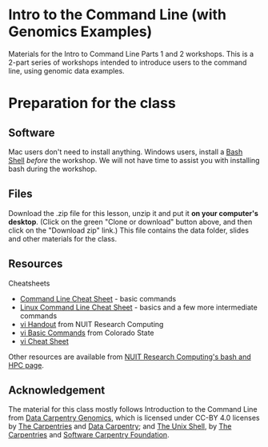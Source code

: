 # Intro to the Command Line (with Genomics Examples)
Materials for the Intro to Command Line Parts 1 and 2 workshops. This is a 2-part series of workshops intended to introduce users to the command line, using genomic data examples.

# Preparation for the class
## Software
Mac users don't need to install anything. Windows users, install a [Bash Shell](https://workshops.rcs.northwestern.edu/install/bash/) *before* the workshop. We will not have time to assist you with installing bash during the workshop.

## Files
Download the .zip file for this lesson, unzip it and put it **on your computer's desktop**. (Click on the green "Clone or download" button above, and then click on the "Download zip" link.) This file contains the data folder, slides and other materials for the class.

## Resources
Cheatsheets
* [Command Line Cheat Sheet](https://www.git-tower.com/blog/command-line-cheat-sheet/) - basic commands
* [Linux Command Line Cheat Sheet](https://www.cheatography.com/davechild/cheat-sheets/linux-command-line/pdf/) - basics and a few more intermediate commands
* [vi Handout](https://nuitrcs.github.io/commandlineworkshop/vibasics.pdf) from NUIT Research Computing
* [vi Basic Commands](https://www.cs.colostate.edu/helpdocs/vi.html) from Colorado State
* [vi Cheat Sheet](https://downloads.gosquared.com/help_sheets/10/VI%20Help%20Sheet%20outlined.pdf)

Other resources are available from [NUIT Research Computing's bash and HPC page](https://github.com/nuitrcs/bash_hpc_workshops).

## Acknowledgement
The material for this class mostly follows Introduction to the Command Line from [Data Carpentry Genomics](https://datacarpentry.org/genomics-workshop/), which is licensed under CC-BY 4.0 licenses by [The Carpentries](https://carpentries.org/) and [Data Carpentry](http://datacarpentry.org/); and [The Unix Shell](http://swcarpentry.github.io/shell-novice/), by [The Carpentries](https://carpentries.org/) and [Software Carpentry Foundation](https://software-carpentry.org/).
